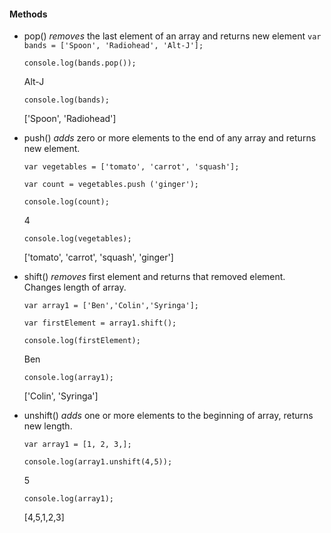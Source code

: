 #### Methods

+ pop() *removes* the last element of an array and returns new element
    `var bands = ['Spoon', 'Radiohead', 'Alt-J'];`
    
    `console.log(bands.pop());`
    
    Alt-J
    
    `console.log(bands);`
    
    ['Spoon', 'Radiohead']

+ push() *adds* zero or more elements to the end of any array and returns new element.
    
    `var vegetables = ['tomato', 'carrot', 'squash'];`
    
    `var count = vegetables.push ('ginger');`
    
    `console.log(count);`
    
    4
    
    `console.log(vegetables);`
    
    ['tomato', 'carrot', 'squash', 'ginger']

+ shift() *removes* first element and returns that removed element. Changes length of array.
    
    `var array1 = ['Ben','Colin','Syringa'];`
    
    `var firstElement = array1.shift();`
    
    `console.log(firstElement);`
    
    Ben
    
    `console.log(array1);`
    
    ['Colin', 'Syringa']

+ unshift() *adds* one or more elements to the beginning of array, returns new length.
    
    `var array1 = [1, 2, 3,];`
    
    `console.log(array1.unshift(4,5));`
    
    5
    
    `console.log(array1);`
    
    [4,5,1,2,3]
